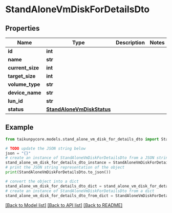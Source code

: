 # StandAloneVmDiskForDetailsDto


## Properties

Name | Type | Description | Notes
------------ | ------------- | ------------- | -------------
**id** | **int** |  | 
**name** | **str** |  | 
**current_size** | **int** |  | 
**target_size** | **int** |  | 
**volume_type** | **str** |  | 
**device_name** | **str** |  | 
**lun_id** | **str** |  | 
**status** | [**StandAloneVmDiskStatus**](StandAloneVmDiskStatus.md) |  | 

## Example

```python
from taikunpycore.models.stand_alone_vm_disk_for_details_dto import StandAloneVmDiskForDetailsDto

# TODO update the JSON string below
json = "{}"
# create an instance of StandAloneVmDiskForDetailsDto from a JSON string
stand_alone_vm_disk_for_details_dto_instance = StandAloneVmDiskForDetailsDto.from_json(json)
# print the JSON string representation of the object
print(StandAloneVmDiskForDetailsDto.to_json())

# convert the object into a dict
stand_alone_vm_disk_for_details_dto_dict = stand_alone_vm_disk_for_details_dto_instance.to_dict()
# create an instance of StandAloneVmDiskForDetailsDto from a dict
stand_alone_vm_disk_for_details_dto_from_dict = StandAloneVmDiskForDetailsDto.from_dict(stand_alone_vm_disk_for_details_dto_dict)
```
[[Back to Model list]](../README.md#documentation-for-models) [[Back to API list]](../README.md#documentation-for-api-endpoints) [[Back to README]](../README.md)


